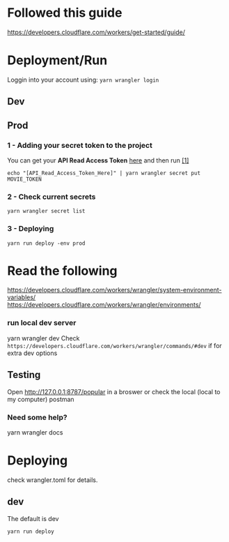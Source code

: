 # Followed this guide
https://developers.cloudflare.com/workers/get-started/guide/



# Deployment/Run
Loggin into your account using: `yarn wrangler login`
## Dev
###

## Prod

### 1 - Adding your secret token to the project
You can get your **API Read Access Token** [here](https://www.themoviedb.org/settings/api`)
and then run [[1]](https://developers.cloudflare.com/workers/wrangler/migration/v1-to-v2/wrangler-legacy/commands/#secret)

`echo "[API_Read_Access_Token_Here]" | yarn wrangler secret put MOVIE_TOKEN`

### 2 - Check current secrets
`yarn wrangler secret list`

### 3 - Deploying
`yarn run deploy -env prod`

# Read the following 
https://developers.cloudflare.com/workers/wrangler/system-environment-variables/
https://developers.cloudflare.com/workers/wrangler/environments/



### run local dev server
yarn wrangler dev
Check `https://developers.cloudflare.com/workers/wrangler/commands/#dev` if for extra dev options

## Testing
Open http://127.0.0.1:8787/popular in a broswer or check the local (local to my computer) postman

### Need some help?
yarn wrangler docs

# Deploying
check wrangler.toml for details.
## dev
The default is dev

`yarn run deploy`




